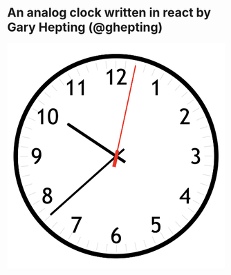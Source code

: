 # An analog clock written in react by Gary Hepting (@ghepting)

![react-clock](https://raw.githubusercontent.com/ghepting/react-clock/master/react-clock.png)
